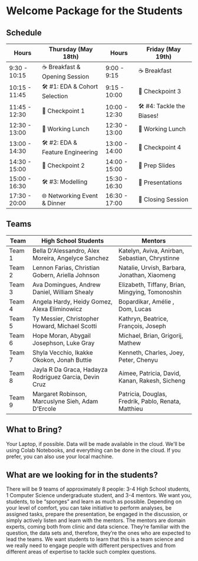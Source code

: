 # Welcome Package for the Students

## Schedule

| **Hours** | **Thursday (May 18th)** | **Hours** | **Friday (May 19th)** |
|-------|------------------|-------|----------------|
| 9:30 - 10:15  | ☕ Breakfast & Opening Session |  9:00 - 9:15 | ☕ Breakfast |
| 10:15 - 11:45 | 🛠️ #1: EDA & Cohort Selection | 9:15 - 10:00 | 🚩 Checkpoint 3 |
| 11:45 - 12:30 | 🚩 Checkpoint 1  | 10:00 - 12:30 | 🛠️ #4: Tackle the Biases! |
| 12:30 - 13:00 | 🍔 Working Lunch | 12:30 - 13:00 | 🍕 Working Lunch |
| 13:00 - 14:30 | 🛠️ #2: EDA & Feature Engineering | 13:00 - 14:00 | 🚩 Checkpoint 4 |
| 14:30 - 15:00 | 🚩 Checkpoint 2 | 14:00 - 15:00 | 📝 Prep Slides |
| 15:00 - 16:30 | 🛠️ #3: Modelling | 15:30 - 16:30 | 🎤 Presentations |
| 17:30 - 20:00 | 🌐 Networking Event & Dinner | 16:30 - 17:00 | 👋 Closing Session |

## Teams
| Team | High School Students | Mentors | 
| -- | -- | -- |
| Team 1 | Bella D'Alessandro, Alex Moreira, Angelyce Sanchez | Katelyn, Aviva, Anirban, Sebastian, Chrystinne |
| Team 2 | Lennon Farias, Christian Gobern, Ariella Johnson | Natalie, Urvish, Barbara, Jonathan, Xiaomeng |
| Team 3 | Ava Domingues, Andrew Daniel, William Shealy | Elizabeth, Tiffany, Brian, Mingying, Tomonoshin |
| Team 4 | Angela Hardy, Heidy Gomez, Alexa Eliminowicz | Bopardikar, Amélie , Dom, Lucas |
| Team 5 | Ty Messier, Christopher Howard, Michael Scotti | Kathryn, Beatrice, François, Joseph |
| Team 6 | Hope Moran, Abygail Josephson, Luke Gray | Michael, Brian, Grigorij, Mathew |
| Team 7 | Shyla Vecchio, Ikakke Okokon, Jonah Buttie | Kenneth, Charles, Joey, Peter, Chenyu |
| Team 8 | Jayla R Da Graca, Hadayza Rodriguez Garcia, Devin Cruz | Aimee, Patricia, David, Kanan, Rakesh, Sicheng |
| Team 9 | Margaret Robinson, Marcuslyne Sieh, Adam D'Ercole | Patricia, Douglas, Fredrik, Pablo, Renata, Matthieu |


## What to Bring?
Your Laptop, if possible. Data will be made available in the cloud. We'll be using Colab Notebooks, and everything can be done in the cloud. If you prefer, you can also use your local machine.

## What are we looking for in the students?
There will be 9 teams of approximately 8 people: 3-4 High School students, 1 Computer Science undergraduate student, and 3-4 mentors. We want you, students, to be “sponges” and learn as much as possible. Depending on your level of comfort, you can take initiative to perform analyses, be assigned tasks, prepare the presentation, be engaged in the discussion, or simply actively listen and learn with the mentors. The mentors are domain experts, coming both from clinic and data science. They’re familiar with the question, the data sets and, therefore, they’re the ones who are expected to lead the teams. We want students to learn that this is a team science and we really need to engage people with different perspectives and from different areas of expertise to tackle such complex questions.
